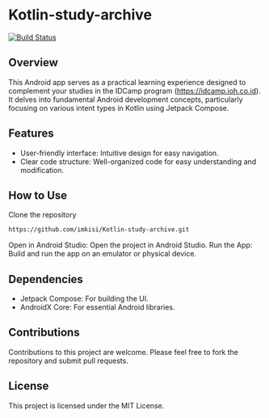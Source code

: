 # Kotlin-study-archive

[![Build Status](https://travis-ci.org/joemccann/dillinger.svg?branch=master)](https://github.com/imkisi/Kotlin-study-archive)

## Overview

This Android app serves as a practical learning experience designed to complement your studies in the IDCamp program (https://idcamp.ioh.co.id). It delves into fundamental Android development concepts, particularly focusing on various intent types in Kotlin using Jetpack Compose.

## Features

- User-friendly interface: Intuitive design for easy navigation.
- Clear code structure: Well-organized code for easy understanding and modification.

## How to Use

Clone the repository
```sh
https://github.com/imkisi/Kotlin-study-archive.git
```
Open in Android Studio: Open the project in Android Studio.
Run the App: Build and run the app on an emulator or physical device.

## Dependencies

- Jetpack Compose: For building the UI.
- AndroidX Core: For essential Android libraries.

## Contributions

Contributions to this project are welcome. Please feel free to fork the repository and submit pull requests.

## License

This project is licensed under the MIT License.
